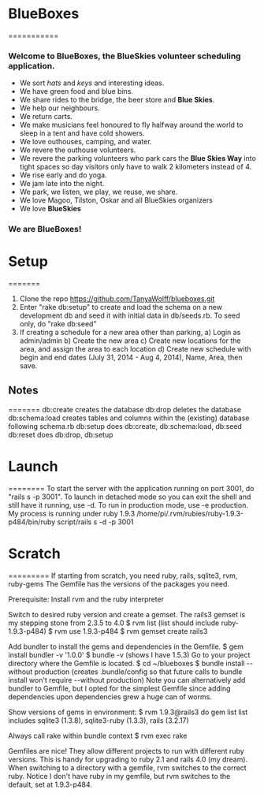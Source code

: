 # BlueBoxes
===========
### Welcome to **BlueBoxes**, the BlueSkies volunteer scheduling application. 
+ We sort *hats* and *keys* and interesting ideas. 
+ We have green food and blue bins. 
+ We share rides to the bridge, the beer store and **Blue Skies**. 
+ We help our neighbours. 
+ We return carts. 
+ We make musicians feel honoured to fly halfway around the world to sleep in a tent and have cold showers. 
+ We love outhouses, camping, and water.
+ We revere the outhouse volunteers. 
+ We revere the parking volunteers who park cars the **Blue Skies Way** into tight spaces so day visitors only have to walk 2 kilometers instead of 4. 
+ We rise early and do yoga. 
+ We jam late into the night. 
+ We park, we listen, we play, we reuse, we share. 
+ We love Magoo, Tilston, Oskar and all BlueSkies organizers
+ We love **BlueSkies**

### We are **BlueBoxes**! 

# Setup
=======

1. Clone the repo https://github.com/TanyaWolff/blueboxes.git
2. Enter "rake db:setup" to create and load the schema on a new development db and seed it with initial data in db/seeds.rb. To seed only, do "rake db:seed"
3. If creating a schedule for a new area other than parking, 
a) Login as admin/admin
b) Create the new area
c) Create new locations for the area, and assign the area to each location
d) Create new schedule with begin and end dates (July 31, 2014 - Aug 4, 2014), Name, Area, then save.


## Notes
=======
db:create creates the database
db:drop deletes the database
db:schema:load creates tables and columns within the (existing) database following schema.rb
db:setup does db:create, db:schema:load, db:seed
db:reset does db:drop, db:setup

# Launch
========
To start the server with the application running on port 3001, do
"rails s -p 3001". To launch in detached mode so you can exit the shell
and still have it running, use -d. To run in production mode, use -e production.
My process is running under ruby 1.9.3 
/home/pi/.rvm/rubies/ruby-1.9.3-p484/bin/ruby script/rails s -d -p 3001

# Scratch
=========
If starting from scratch, you need ruby, rails, sqlite3, rvm, ruby-gems
The Gemfile has the versions of the packages you need. 

Prerequisite: Install rvm and the ruby interpreter

Switch to desired ruby version and create a gemset. The rails3 gemset is my stepping stone from 2.3.5 to 4.0
$ rvm list 
(list should include ruby-1.9.3-p484)
$ rvm use 1.9.3-p484
$ rvm gemset create rails3

Add bundler to install the gems and dependencies in the Gemfile.
$ gem install bundler -v '1.0.0'
$ bundle -v
(shows I have 1.5.3)
Go to your project directory where the Gemfile is located.
$ cd ~/blueboxes
$ bundle install --without production
(creates .bundle/config so that future calls to bundle install won't require --without production)
Note you can alternatively add bundler to Gemfile, but I opted for the simplest
Gemfile since adding dependencies upon dependencies grew a huge can of worms.

Show versions of gems in environment:
$ rvm 1.9.3@rails3 do gem list
list includes sqlite3 (1.3.8), sqlite3-ruby (1.3.3), rails (3.2.17)

Always call rake within bundle context
$ rvm exec rake

Gemfiles are nice!
They allow different projects to run with different ruby versions. 
This is handy for upgrading to ruby 2.1 and rails 4.0 (my dream).
When switching to a directory with a gemfile, rvm switches to the correct ruby.
Notice I don't have ruby in my gemfile, but rvm switches to the default, set at 1.9.3-p484.
